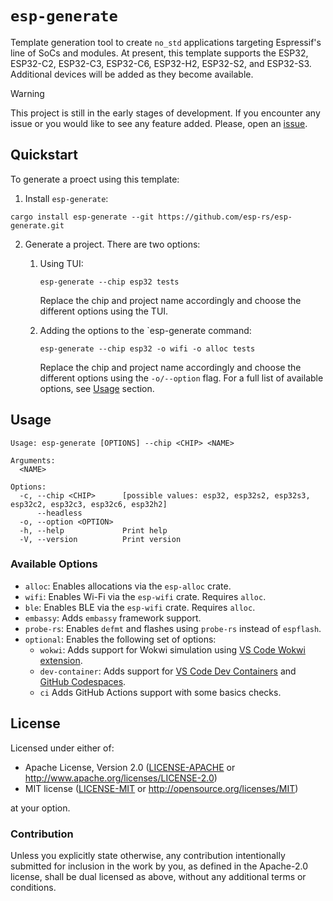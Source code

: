 # `esp-generate`

Template generation tool to create `no_std` applications targeting Espressif's line of SoCs and modules. At present, this template supports the ESP32, ESP32-C2, ESP32-C3, ESP32-C6, ESP32-H2, ESP32-S2, and ESP32-S3. Additional devices will be added as they become available.

> [!WARNING]
>
> This project is still in the early stages of development. If you encounter any issue or you would like to see any feature added. Please, open an [issue].

[issue]: https://github.com/esp-rs/esp-generate/issues/new

## Quickstart

To generate a proect using this template:

1. Install `esp-generate`:

```
cargo install esp-generate --git https://github.com/esp-rs/esp-generate.git
```

2. Generate a project. There are two options:

   1. Using TUI:

      ```
      esp-generate --chip esp32 tests
      ```

      Replace the chip and project name accordingly and choose the different options using the TUI.

   2. Adding the options to the `esp-generate command:
      ```
      esp-generate --chip esp32 -o wifi -o alloc tests
      ```
      Replace the chip and project name accordingly and choose the different options using the `-o/--option` flag.
      For a full list of available options, see [Usage](#usage) section.

## Usage

```
Usage: esp-generate [OPTIONS] --chip <CHIP> <NAME>

Arguments:
  <NAME>

Options:
  -c, --chip <CHIP>      [possible values: esp32, esp32s2, esp32s3, esp32c2, esp32c3, esp32c6, esp32h2]
      --headless
  -o, --option <OPTION>
  -h, --help             Print help
  -V, --version          Print version
```

### Available Options

- `alloc`: Enables allocations via the `esp-alloc` crate.
- `wifi`: Enables Wi-Fi via the `esp-wifi` crate. Requires `alloc`.
- `ble`: Enables BLE via the `esp-wifi` crate. Requires `alloc`.
- `embassy`: Adds `embassy` framework support.
- `probe-rs`: Enables `defmt` and flashes using `probe-rs` instead of `espflash`.
- `optional`: Enables the following set of options:
  - `wokwi`: Adds support for Wokwi simulation using [VS Code Wokwi extension].
  - `dev-container`: Adds support for [VS Code Dev Containers] and [GitHub Codespaces].
  - `ci` Adds GitHub Actions support with some basics checks.

[VS Code Wokwi extension]: https://marketplace.visualstudio.com/items?itemName=wokwi.wokwi-vscode
[VS Code Dev Containers]: https://code.visualstudio.com/docs/remote/containers#_quick-start-open-an-existing-folder-in-a-container
[GitHub Codespaces]: https://docs.github.com/en/codespaces/developing-in-codespaces/creating-a-codespace

## License

Licensed under either of:

- Apache License, Version 2.0 ([LICENSE-APACHE](LICENSE-APACHE) or http://www.apache.org/licenses/LICENSE-2.0)
- MIT license ([LICENSE-MIT](LICENSE-MIT) or http://opensource.org/licenses/MIT)

at your option.

### Contribution

Unless you explicitly state otherwise, any contribution intentionally submitted for inclusion in
the work by you, as defined in the Apache-2.0 license, shall be dual licensed as above, without
any additional terms or conditions.

